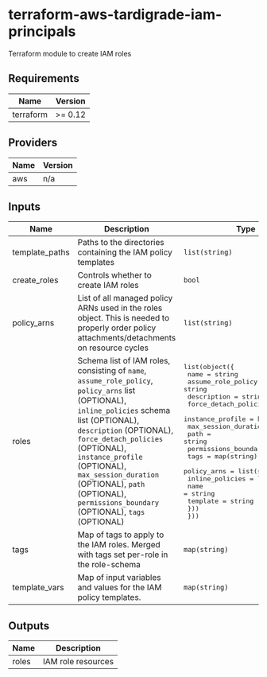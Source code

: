 # terraform-aws-tardigrade-iam-principals

Terraform module to create IAM roles


<!-- BEGIN TFDOCS -->
## Requirements

| Name | Version |
|------|---------|
| terraform | >= 0.12 |

## Providers

| Name | Version |
|------|---------|
| aws | n/a |

## Inputs

| Name | Description | Type | Default | Required |
|------|-------------|------|---------|:--------:|
| template\_paths | Paths to the directories containing the IAM policy templates | `list(string)` | n/a | yes |
| create\_roles | Controls whether to create IAM roles | `bool` | `true` | no |
| policy\_arns | List of all managed policy ARNs used in the roles object. This is needed to properly order policy attachments/detachments on resource cycles | `list(string)` | `[]` | no |
| roles | Schema list of IAM roles, consisting of `name`, `assume_role_policy`, `policy_arns` list (OPTIONAL), `inline_policies` schema list (OPTIONAL), `description` (OPTIONAL), `force_detach_policies` (OPTIONAL), `instance_profile` (OPTIONAL), `max_session_duration` (OPTIONAL), `path` (OPTIONAL), `permissions_boundary` (OPTIONAL), `tags` (OPTIONAL) | <pre>list(object({<br>    name                  = string<br>    assume_role_policy    = string<br>    description           = string<br>    force_detach_policies = bool<br>    instance_profile      = bool<br>    max_session_duration  = number<br>    path                  = string<br>    permissions_boundary  = string<br>    tags                  = map(string)<br>    policy_arns           = list(string)<br>    inline_policies = list(object({<br>      name     = string<br>      template = string<br>    }))<br>  }))</pre> | `[]` | no |
| tags | Map of tags to apply to the IAM roles. Merged with tags set per-role in the role-schema | `map(string)` | `{}` | no |
| template\_vars | Map of input variables and values for the IAM policy templates. | `map(string)` | `{}` | no |

## Outputs

| Name | Description |
|------|-------------|
| roles | IAM role resources |

<!-- END TFDOCS -->
